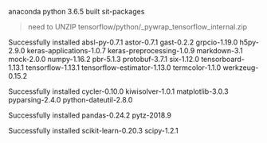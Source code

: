 anaconda python 3.6.5 built sit-packages

> need to UNZIP tensorflow/python/_pywrap_tensorflow_internal.zip

Successfully installed absl-py-0.7.1 astor-0.7.1 gast-0.2.2 grpcio-1.19.0 h5py-2.9.0 keras-applications-1.0.7 keras-preprocessing-1.0.9 markdown-3.1 mock-2.0.0 numpy-1.16.2 pbr-5.1.3 protobuf-3.7.1 six-1.12.0 tensorboard-1.13.1 tensorflow-1.13.1 tensorflow-estimator-1.13.0 termcolor-1.1.0 werkzeug-0.15.2

Successfully installed cycler-0.10.0 kiwisolver-1.0.1 matplotlib-3.0.3 pyparsing-2.4.0 python-dateutil-2.8.0

Successfully installed pandas-0.24.2 pytz-2018.9

Successfully installed scikit-learn-0.20.3 scipy-1.2.1
